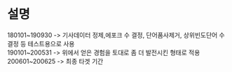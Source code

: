 # 설명
180101~190930 -> 기사데이터 정제,에포크 수 결정, 단어품사제거, 상위빈도단어 수 결정 등 테스트용으로 사용   
190101~200531 -> 위에서 얻은 경험을 토대로 좀 더 발전시킨 형태로 적용     
200601~200625 -> 최종 타겟 기간
